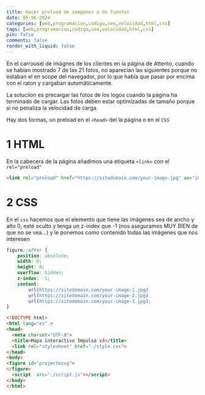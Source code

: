 ```yaml
---
title: Hacer preload de imagenes o de fuentes
date: 05-06-2024
categories: [web,programacion,codigo,seo,velocidad,html,css]
tags: [web,programacion,codigo,seo,velocidad,html,css]
pin: false
comments: false
render_with_liquid: false
---
```


En el carrousel de imágnes de los clientes en la página de Attento, cuando se habían mostrado 7 de las 21 fotos, no aparecían las siguientes porque no estaban el en scope del navegador, por lo que había que pasar por encima con el raton y cargaban automáticamente.

La soluciíon es precargar las fotos de los logos cuando la página ha terminado de cargar. Las fotos deben estar optimizadas de tamaño porque si no penaliza la velocidad de carga.

Hay dos formas, un preload en el `<head>` del la página o en el `CSS`

# 1 HTML

En la cabecera de la página añadimos una etiqueta `<link>` con el `rel="preload"`

```html
<link rel="preload" href="https://sitedomain.com/your-image.jpg" as="image">
```

# 2 CSS

En el `css` hacemos que el elemento que tiene las imágenes sea de ancho y alto 0, esté oculto y tenga un z-index que -1 (nos aseguramos MUY BIEN de que no se vea...) y le ponemos como contenido todas las imágenes que nos interesen

```css
figure::after {
    position: absolute;
    width: 0;
    height: 0;
    overflow: hidden;
    z-index: -1;
    content:
        url(https://sitedomain.com/your-image-1.jpg)
        url(https://sitedomain.com/your-image-2.jpg)
        url(https://sitedomain.com/your-image-3.jpg);
}
```

```html
<!DOCTYPE html>
<html lang="es" >
<head>
  <meta charset="UTF-8">
  <title>Mapa interactivo Impulsa v3</title>
  <link rel="stylesheet" href="./style.css">
</head>
<body>
<figure id="projectosvg">
</figure>
  <script  src="./script.js"></script>
</body>
</html>
```

